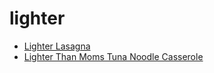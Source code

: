 # lighter

 * [Lighter Lasagna](index/l/lighter-lasagna-105543.json)
 * [Lighter Than Moms Tuna Noodle Casserole](index/l/lighter-than-moms-tuna-noodle-casserole-4990.json)
